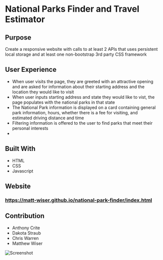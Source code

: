 # National Parks Finder and Travel Estimator

## Purpose
Create a responsive website with calls to at least 2 APIs that uses persistent local storage and at least one non-bootstrap 3rd party CSS framework

## User Experience
* When user visits the page, they are greeted with an attractive opening and are asked for information about their starting address and the location they would like to visit
* When user inputs starting address and state they would like to vist, the page populates with the national parks in that state
* The National Park information is displayed on a card containing general park information, hours, whether there is a fee for visiting, and estimated driving distance and time
* Filtering information is offered to the user to find parks that meet their personal interests
* 
## Built With
* HTML
* CSS
* Javascript

## Website
### https://matt-wiser.github.io/national-park-finder/index.html


## Contribution
* Anthony Crite
* Dakota Straub
* Chris Warren
* Matthew Wiser

![Screenshot](/assets/nationalparkfinder.jpg)
